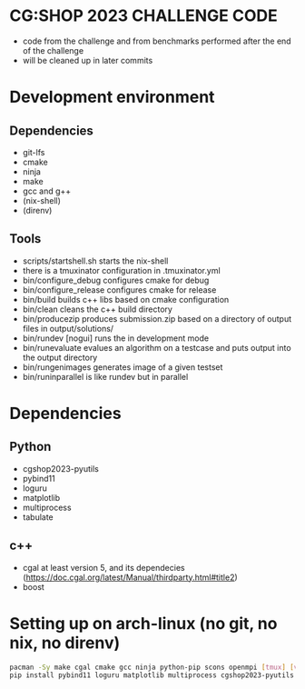 # CG:SHOP 2023 CHALLENGE CODE
- code from the challenge and from benchmarks performed after the end of the challenge
- will be cleaned up in later commits

# Development environment
## Dependencies
* git-lfs
* cmake
* ninja
* make
* gcc and g++
* (nix-shell)
* (direnv)
## Tools
* scripts/startshell.sh starts the nix-shell
* there is a tmuxinator configuration in .tmuxinator.yml
* bin/configure_debug configures cmake for debug
* bin/configure_release configures cmake for release
* bin/build builds c++ libs based on cmake configuration
* bin/clean cleans the c++ build directory
* bin/producezip <directory> produces submission.zip based on a directory of output files in output/solutions/<directory>
* bin/rundev <algorithm> <testset> [nogui] runs the in development mode
* bin/runevaluate <algorithm> <testset> evalues an algorithm on a testcase and puts output into the output directory
* bin/rungenimages <testset> generates image of a given testset
* bin/runinparallel <algorith> <testset> is like rundev but in parallel

# Dependencies
## Python
* cgshop2023-pyutils
* pybind11
* loguru
* matplotlib
* multiprocess
* tabulate

## c++
* cgal at least version 5, and its dependecies (https://doc.cgal.org/latest/Manual/thirdparty.html#title2)
* boost

# Setting up on arch-linux (no git, no nix, no direnv)
```bash
pacman -Sy make cgal cmake gcc ninja python-pip scons openmpi [tmux] [vim]
pip install pybind11 loguru matplotlib multiprocess cgshop2023-pyutils
```
